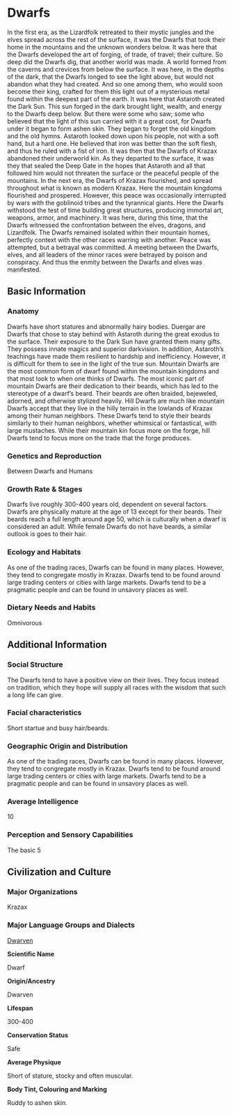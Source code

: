 Dwarfs
=======

In the first era, as the Lizardfolk retreated to their mystic jungles and the elves spread across the rest of the surface, it was the Dwarfs that took their home in the mountains and the unknown wonders below. It was here that the Dwarfs developed the art of forging, of trade, of travel; their culture. So deep did the Dwarfs dig, that another world was made. A world formed from the caverns and crevices from below the surface. It was here, in the depths of the dark, that the Dwarfs longed to see the light above, but would not abandon what they had created. And so one among them, who would soon become their king, crafted for them this light out of a mysterious metal found within the deepest part of the earth. It was here that Astaroth created the Dark Sun.  This sun forged in the dark brought light, wealth, and energy to the Dwarfs deep below. But there were some who saw; some who believed that the light of this sun carried with it a great cost, for Dwarfs under it began to form ashen skin. They began to forget the old kingdom and the old hymns. Astaroth looked down upon his people, not with a soft hand, but a hard one. He believed that iron was better than the soft flesh, and thus he ruled with a fist of iron. It was then that the Dwarfs of Krazax abandoned their underworld kin. As they departed to the surface, it was they that sealed the Deep Gate in the hopes that Astaroth and all that followed him would not threaten the surface or the peaceful people of the mountains.  In the next era, the Dwarfs of Krazax flourished, and spread throughout what is known as modern Krazax. Here the mountain kingdoms flourished and prospered. However, this peace was occasionally interrupted by wars with the goblinoid tribes and the tyrannical giants. Here the Dwarfs withstood the test of time building great structures, producing immortal art, weapons, armor, and machinery. It was here, during this time, that the Dwarfs witnessed the confrontation between the elves, dragons, and Lizardfolk. The Dwarfs remained isolated within their mountain homes, perfectly context with the other races warring with another. Peace was attempted, but a betrayal was committed. A meeting between the Dwarfs, elves, and all leaders of the minor races were betrayed by poison and conspiracy. And thus the enmity between the Dwarfs and elves was manifested.

Basic Information
-----------------

### Anatomy

Dwarfs have short statures and abnormally hairy bodies.  Duergar are Dwarfs that chose to stay behind with Astaroth during the great exodus to the surface. Their exposure to the Dark Sun have granted them many gifts. They possess innate magics and superior darkvision. In addition, Astaroth’s teachings have made them resilient to hardship and inefficiency. However, it is difficult for them to see in the light of the true sun.  Mountain Dwarfs are the most common form of dwarf found within the mountain kingdoms and that most look to when one thinks of Dwarfs. The most iconic part of mountain Dwarfs are their dedication to their beards, which has led to the stereotype of a dwarf’s beard. Their beards are often braided, bejeweled, adorned, and otherwise stylized heavily.  Hill Dwarfs are much like mountain Dwarfs accept that they live in the hilly terrain in the lowlands of Krazax among their human neighbors. These Dwarfs tend to style their beards similarly to their human neighbors, whether whimsical or fantastical, with large mustaches. While their mountain kin focus more on the forge, hill Dwarfs tend to focus more on the trade that the forge produces.

### Genetics and Reproduction

Between Dwarfs and Humans

### Growth Rate & Stages

Dwarfs live roughly 300-400 years old, dependent on several factors. Dwarfs are physically mature at the age of 13 except for their beards. Their beards reach a full length around age 50, which is culturally when a dwarf is considered an adult. While female Dwarfs do not have beards, a similar outlook is goes to their hair.

### Ecology and Habitats

As one of the trading races, Dwarfs can be found in many places. However, they tend to congregate mostly in Krazax. Dwarfs tend to be found around large trading centers or cities with large markets. Dwarfs tend to be a pragmatic people and can be found in unsavory places as well.

### Dietary Needs and Habits

Omnivorous

Additional Information
----------------------

### Social Structure

The Dwarfs tend to have a positive view on their lives. They focus instead on tradition, which they hope will supply all races with the wisdom that such a long life can give.

### Facial characteristics

Short startue and busy hair/beards.

### Geographic Origin and Distribution

As one of the trading races, Dwarfs can be found in many places. However, they tend to congregate mostly in Krazax. Dwarfs tend to be found around large trading centers or cities with large markets. Dwarfs tend to be a pragmatic people and can be found in unsavory places as well.

### Average Intelligence

10

### Perception and Sensory Capabilities

The basic 5

Civilization and Culture
------------------------

### Major Organizations

Krazax

### Major Language Groups and Dialects

[Dwarven](/w/Ecaros-xohoo/a/dwarven-article)

**Scientific Name**

Dwarf

**Origin/Ancestry**

Dwarven

**Lifespan**

300-400

**Conservation Status**

Safe

**Average Physique**

Short of stature, stocky and often muscular.

**Body Tint, Colouring and Marking**

Ruddy to ashen skin.
